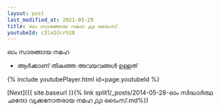 ```yaml
---
layout: post
last_modified_at: 2021-03-29
title: ഓം സാരങ്ങായ നമഹ ൧൧ ടൈംസ്
youtubeId: c3lxOJcrh28
---
```

 
 
 ഓം സാരങ്ങായ നമഹ 
 
 -  ആർക്കാണ് തികഞ്ഞ അവയവങ്ങൾ ഉള്ളത് 
 
  
 
  
 
 
 
 
 
 


{% include youtubePlayer.html id=page.youtubeId %}
 
[Next]({{ site.baseurl }}{% link  split1/_posts/2014-05-28-ഓം സിദ്ധാർത്ഥ ഛന്ദോ വ്യക്കനോതരായ നമഹ ൧൧ ടൈംസ്.md%})
 
